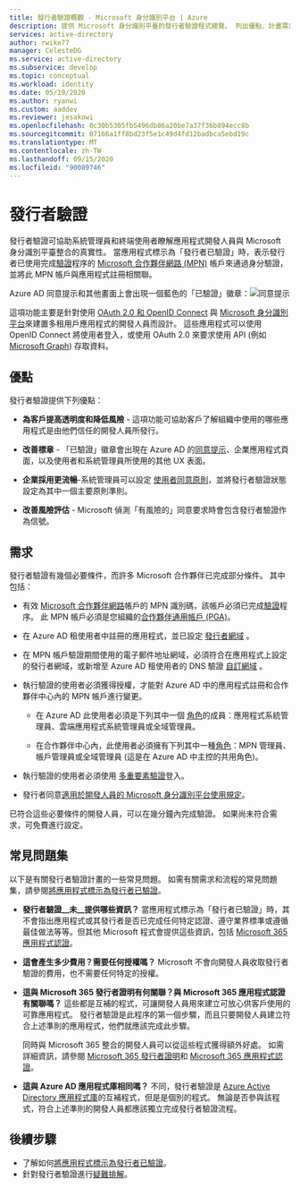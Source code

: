 ```yaml
---
title: 發行者驗證概觀 - Microsoft 身分識別平台 | Azure
description: 提供 Microsoft 身分識別平臺的發行者驗證程式總覽。 列出優點、計畫需求和常見問題。 當應用程式標示為「發行者已驗證」時，表示發行者已使用完成驗證程序的 Microsoft 合作夥伴網路 (MPN) 帳戶來通過身分驗證，並將此 MPN 帳戶與應用程式註冊相關聯。
services: active-directory
author: rwike77
manager: CelesteDG
ms.service: active-directory
ms.subservice: develop
ms.topic: conceptual
ms.workload: identity
ms.date: 05/19/2020
ms.author: ryanwi
ms.custom: aaddev
ms.reviewer: jesakowi
ms.openlocfilehash: 0c30b5305fb5496db86a20be7a37f36b894ecc8b
ms.sourcegitcommit: 07166a1ff8bd23f5e1c49d4fd12badbca5ebd19c
ms.translationtype: MT
ms.contentlocale: zh-TW
ms.lasthandoff: 09/15/2020
ms.locfileid: "90089746"
---
```

# <a name="publisher-verification"></a>發行者驗證

發行者驗證可協助系統管理員和終端使用者瞭解應用程式開發人員與 Microsoft 身分識別平臺整合的真實性。 當應用程式標示為「發行者已驗證」時，表示發行者已使用完成[驗證](/partner-center/verification-responses)程序的 [Microsoft 合作夥伴網路 (MPN)](https://partner.microsoft.com/membership) 帳戶來通過身分驗證，並將此 MPN 帳戶與應用程式註冊相關聯。 

Azure AD 同意提示和其他畫面上會出現一個藍色的「已驗證」徽章：![同意提示](./media/publisher-verification-overview/consent-prompt.png)

這項功能主要是針對使用 [OAuth 2.0 和 OpenID Connect](active-directory-v2-protocols.md) 與 [Microsoft 身分識別平台](v2-overview.md)來建置多租用戶應用程式的開發人員而設計。 這些應用程式可以使用 OpenID Connect 將使用者登入，或使用 OAuth 2.0 來要求使用 API (例如 [Microsoft Graph](https://developer.microsoft.com/graph/)) 存取資料。

## <a name="benefits"></a>優點
發行者驗證提供下列優點：
- **為客戶提高透明度和降低風險** - 這項功能可協助客戶了解組織中使用的哪些應用程式是由他們信任的開發人員所發行。 

- **改善標章** - 「已驗證」徽章會出現在 Azure AD 的[同意提示](application-consent-experience.md)、企業應用程式頁面，以及使用者和系統管理員所使用的其他 UX 表面。 

- **企業採用更流暢**-系統管理員可以設定 [使用者同意原則](../manage-apps/configure-user-consent.md)，並將發行者驗證狀態設定為其中一個主要原則準則。 

- **改善風險評估** - Microsoft 偵測「有風險的」同意要求時會包含發行者驗證作為信號。 

## <a name="requirements"></a>需求
發行者驗證有幾個必要條件，而許多 Microsoft 合作夥伴已完成部分條件。 其中包括： 

-  有效 [Microsoft 合作夥伴網路](https://partner.microsoft.com/membership)帳戶的 MPN 識別碼，該帳戶必須已完成[驗證](/partner-center/verification-responses)程序。 此 MPN 帳戶必須是您組織的[合作夥伴通用帳戶 (PGA)](/partner-center/account-structure#the-top-level-is-the-partner-global-account-pga)。 

-  在 Azure AD 租使用者中註冊的應用程式，並已設定 [發行者網域](howto-configure-publisher-domain.md) 。

-  在 MPN 帳戶驗證期間使用的電子郵件地址網域，必須符合在應用程式上設定的發行者網域，或新增至 Azure AD 租使用者的 DNS 驗證 [自訂網域](../fundamentals/add-custom-domain.md) 。 

-  執行驗證的使用者必須獲得授權，才能對 Azure AD 中的應用程式註冊和合作夥伴中心內的 MPN 帳戶進行變更。 

    -  在 Azure AD 此使用者必須是下列其中一個 [角色](../users-groups-roles/directory-assign-admin-roles.md)的成員：應用程式系統管理員、雲端應用程式系統管理員或全域管理員。 

    -  在合作夥伴中心內，此使用者必須擁有下列其中一種[角色](/partner-center/permissions-overview)：MPN 管理員、帳戶管理員或全域管理員 (這是在 Azure AD 中主控的共用角色)。
    
-  執行驗證的使用者必須使用 [多重要素驗證](../authentication/howto-mfa-getstarted.md)登入。

-  發行者同意[適用於開發人員的 Microsoft 身分識別平台使用規定](/legal/microsoft-identity-platform/terms-of-use)。

已符合這些必要條件的開發人員，可以在幾分鐘內完成驗證。 如果尚未符合需求，可免費進行設定。 

## <a name="frequently-asked-questions"></a>常見問題集 
以下是有關發行者驗證計畫的一些常見問題。 如需有關需求和流程的常見問題集，請參閱[將應用程式標示為發行者已驗證](mark-app-as-publisher-verified.md)。

- **發行者驗證__未__提供哪些資訊？**  當應用程式標示為「發行者已驗證」時，其不會指出應用程式或其發行者是否已完成任何特定認證、遵守業界標準或遵循最佳做法等等。但其他 Microsoft 程式會提供這些資訊，包括 [Microsoft 365 應用程式認證](/microsoft-365-app-certification/overview)。

- **這會產生多少費用？需要任何授權嗎？** Microsoft 不會向開發人員收取發行者驗證的費用，也不需要任何特定的授權。 

- **這與 Microsoft 365 發行者證明有何關聯？與 Microsoft 365 應用程式認證有關聯嗎？** 這些都是互補的程式，可讓開發人員用來建立可放心供客戶使用的可靠應用程式。 發行者驗證是此程序的第一個步驟，而且只要開發人員建立符合上述準則的應用程式，他們就應該完成此步驟。 

  同時與 Microsoft 365 整合的開發人員可以從這些程式獲得額外好處。 如需詳細資訊，請參閱 [Microsoft 365 發行者證明](/microsoft-365-app-certification/docs/attestation)和 [Microsoft 365 應用程式認證](/microsoft-365-app-certification/docs/certification)。 

- **這與 Azure AD 應用程式庫相同嗎？** 不同，發行者驗證是 [Azure Active Directory 應用程式庫](../azuread-dev/howto-app-gallery-listing.md)的互補程式，但是是個別的程式。 無論是否參與該程式，符合上述準則的開發人員都應該獨立完成發行者驗證流程。 

## <a name="next-steps"></a>後續步驟
* 了解如何[將應用程式標示為發行者已驗證](mark-app-as-publisher-verified.md)。
* 針對發行者驗證進行[疑難排解](troubleshoot-publisher-verification.md)。
